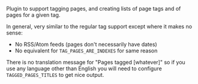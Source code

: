 Plugin to support tagging pages, and creating lists of 
page tags and of pages for a given tag.

In general, very similar to the regular tag support except where it makes no sense:

* No RSS/Atom feeds (pages don't necessarily have dates)
* No equivalent for `TAG_PAGES_ARE_INDEXES` for same reason

There is no translation message for "Pages tagged [whatever]" so if you use any language
other than English you will need to configure `TAGGED_PAGES_TITLES` to get nice
output.

